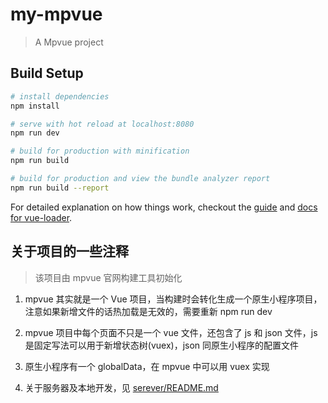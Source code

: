 # my-mpvue

> A Mpvue project

## Build Setup

``` bash
# install dependencies
npm install

# serve with hot reload at localhost:8080
npm run dev

# build for production with minification
npm run build

# build for production and view the bundle analyzer report
npm run build --report
```

For detailed explanation on how things work, checkout the [guide](http://vuejs-templates.github.io/webpack/) and [docs for vue-loader](http://vuejs.github.io/vue-loader).

## 关于项目的一些注释

> 该项目由 mpvue 官网构建工具初始化

1. mpvue 其实就是一个 Vue 项目，当构建时会转化生成一个原生小程序项目，注意如果新增文件的话热加载是无效的，需要重新 npm run dev

2. mpvue 项目中每个页面不只是一个 vue 文件，还包含了 js 和 json 文件，js 是固定写法可以用于新增状态树(vuex)，json 同原生小程序的配置文件

3. 原生小程序有一个 globalData，在 mpvue 中可以用 vuex 实现

4. 关于服务器及本地开发，见 [serever/README.md](server/README.md)
